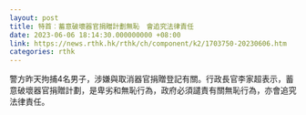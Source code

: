 ```yaml
---
layout: post
title: 特首︰蓄意破壞器官捐贈計劃無恥　會追究法律責任
date: 2023-06-06 18:14:30.000000000 +08:00
link: https://news.rthk.hk/rthk/ch/component/k2/1703750-20230606.htm
categories: rthk
---
```


警方昨天拘捕4名男子，涉嫌與取消器官捐贈登記有關。行政長官李家超表示，蓄意破壞器官捐贈計劃，是卑劣和無恥行為，政府必須譴責有關無恥行為，亦會追究法律責任。
